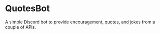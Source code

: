 # QuotesBot

A simple Discord bot to provide encouragement, quotes, and jokes from a couple of APIs.
